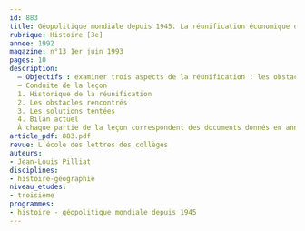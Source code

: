 ```yaml
---
id: 883
title: Géopolitique mondiale depuis 1945. La réunification économique de l’Allemagne
rubrique: Histoire [3e] 
annee: 1992
magazine: n°13 1er juin 1993
pages: 10
description: 
  – Objectifs : examiner trois aspects de la réunification : les obstacles existant en 1990, les solutions tentées, puis un bilan provisoire
  – Conduite de la leçon
  1. Historique de la réunification
  2. Les obstacles rencontrés
  3. Les solutions tentées
  4. Bilan actuel
  À chaque partie de la leçon correspondent des documents donnés en annexe.
article_pdf: 883.pdf
revue: L’école des lettres des collèges
auteurs:
- Jean-Louis Pilliat
disciplines:
- histoire-géographie
niveau_etudes:
- troisième
programmes:
- histoire - géopolitique mondiale depuis 1945
---
```


